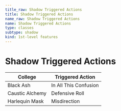 ```yaml
---
title_raw: Shadow Triggered Actions
title: Shadow Triggered Actions
name_raw: Shadow Triggered Actions
name: Shadow Triggered Actions
type: classes
subtype: shadow
kind: 1st-level features
---
```


# Shadow Triggered Actions

| College         | Triggered Action      |
| --------------- | --------------------- |
| Black Ash       | In All This Confusion |
| Caustic Alchemy | Defensive Roll        |
| Harlequin Mask  | Misdirection          |
